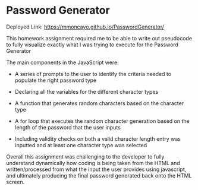 # Password Generator

Deployed Link: https://mmoncayo.github.io/PasswordGenerator/

This homework assignment required me to be able to write out pseudocode to fully visualize exactly what I was trying to execute for the Password Generator

The main components in the JavaScript were: 

* A series of prompts to the user to identify the criteria needed to populate the right password type

* Declaring all the variables for the different character types

* A function that generates random characters based on the character type

* A for loop that executes the random character generation based on the length of the password that the user inputs

* Including validity checks on both a valid character length entry was inputted and at least one character type was selected

Overall this assignment was challenging to the developer to fully understand dynamically how coding is being taken from the HTML and written/processed from what the input the user provides using javascript, and ultimately producing the final password generated back onto the HTML screen. 
